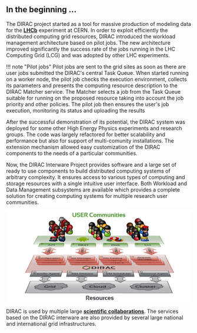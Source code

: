 
## In the beginning ...

The DIRAC project started as a tool for massive production of modeling data for the [**LHCb**](http://lhcb.cern.ch) experiment at CERN. 
In order to exploit efficiently the distributed computing grid resources, DIRAC introduced the workload management architecture based on pilot jobs.
The new architecture improved significantly the success rate of the jobs running in the LHC Computing Grid (LCG) and was adopted by other LHC
experiments. 

!!! note "Pilot jobs"
    Pilot jobs are sent to the grid sites as soon as there are user jobs submitted the DIRAC's central Task Queue. When started running 
    on a worker node, the pilot job checks the execution environment, collects its parameters and presents the computing resource description to 
    the DIRAC Matcher service. The Matcher selects a job from the Task Queue suitable for running on the proposed resource taking into account the job
    priority and other policies. The pilot job then ensures the user's job execution, monitoring its status and uploading the results 


After the successful demonstration of its potential, the DIRAC system was deployed for some other High Energy Physics experiments and research groups.
The code was largely refactored for better scalability and performance but also for support of multi-comunity installations. The extension mechanism allowed
easy customization of the DIRAC components to the needs of a particular communities. 

Now, the DIRAC Interware Project provides software and a large set of ready to use components to build distributed computing systems of arbitrary complexity. It ensures access to various types of computing and storage resources with a single intuitive user interface. Both Workload and Data Management subsystems are available which provides a complete solution for creating computing systems for multiple research user communities.


![DIRAC Overview](assets/images/DIRAC_overview.jpg)


DIRAC is used by multiple large [**scientific collaborations**](users.md). The services based on the DIRAC interware are also provided by several large national and international grid infrastructures.